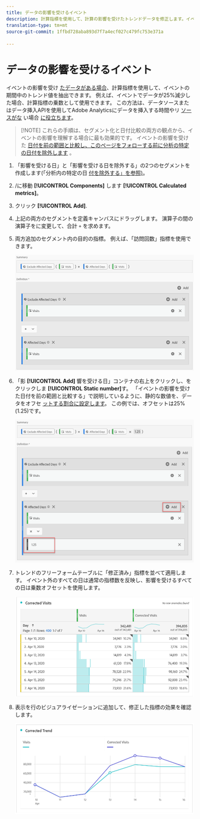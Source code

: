 ```yaml
---
title: データの影響を受けるイベント
description: 計算指標を使用して、計算の影響を受けたトレンドデータを修正します。イベント
translation-type: tm+mt
source-git-commit: 1ffbd728aba893d7f7a4ecf027c479fc753e371a

---
```



# データの影響を受けるイベント

イベントの影響を受け [たデータがある場合](/help/technotes/event-impacted.md)、計算指標を使用して、イベントの期間中のトレンド値を抽出できます。 例えば、イベントでデータが25%減少した場合、計算指標の乗数として使用できます。 この方法は、データソースまたはデータ挿入APIを使用してAdobe Analyticsにデータを挿入する時間やリ [ソースがな](/help/import/c-data-sources/datasrc-home.md) い場合 [に役立ちます](/help/import/c-data-insertion-api/c-data-insertion-api.md)。

>[!NOTE] これらの手順は、セグメント化と日付比較の両方の観点から、イベントの影響を理解する場合に最も効果的です。 イベントの影響を受けた [日付を前の範囲と比較し、このページをフォローする前に](/help/analyze/analysis-workspace/components/calendar-date-ranges/compare-event.md)[分析の特定の日付を除外します](../c-segmentation/use-cases/exclude-date-range.md) 。

1. 「影響を受ける日」と「影響を受ける日を除外する」の2つのセグメントを作成します(「分析内の特定の日 [付を除外する」を参照)](../c-segmentation/use-cases/exclude-date-range.md)。
2. /に移動 **[!UICONTROL Components]** します **[!UICONTROL Calculated metrics]**。
3. クリック **[!UICONTROL Add]**.
4. 上記の両方のセグメントを定義キャンバスにドラッグします。 演算子の間の演算子をに変更して、合計 `+` を求めます。
5. 両方追加のセグメント内の目的の指標。 例えば、「訪問回数」指標を使用できます。

   ![セグメントビルダー](assets/event_segment_builder.png)

6. 「影 **[!UICONTROL Add]** 響を受ける日」コンテナの右上をクリックし、をクリックしま **[!UICONTROL Static number]**&#x200B;す。 「イベントの影響を受けた日付を前の範囲と比較する」で説明しているように、静的な数値を、データをオフセ [ットする割合に設定します](/help/analyze/analysis-workspace/components/calendar-date-ranges/compare-event.md)。 この例では、オフセットは25%(1.25)です。

   ![静的数](assets/event_static_number.png)

7. トレンドのフリーフォームテーブルに「修正済み」指標を並べて適用します。 イベント外のすべての日は通常の指標数を反映し、影響を受けるすべての日は乗数オフセットを使用します。

   ![修正指標](assets/event_corrected.png)

8. 表示を行のビジュアライゼーションに追加して、修正した指標の効果を確認します。

   ![修正された行](assets/event_line.png)
